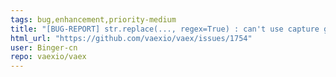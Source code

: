 ```yaml
---
tags: bug,enhancement,priority-medium
title: "[BUG-REPORT] str.replace(..., regex=True) : can't use capture group in repl str"
html_url: "https://github.com/vaexio/vaex/issues/1754"
user: Binger-cn
repo: vaexio/vaex
---
```


